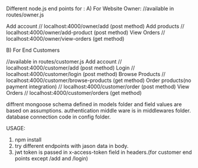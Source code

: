 
Different node.js end points for :
 A)
For Website Owner:
//available in routes/owner.js

Add account   // localhost:4000/owner/add         (post method)
Add products // localhost:4000/owner/add-product  (post method)
View Orders  // localhost:4000/owner/view-orders  (get method)

   B)
For End Customers

//available in routes/customer.js
Add account                                  // localhost:4000/customer/add     (post method)
Login                                        // localhost:4000/customer/login   (post method)
Browse Products                              // localhost:4000/customer/browse-products (get method)
Order products(no payment integration)       // localhost:4000/customer/order (post method)
View Orders                                  // localhost:4000/customer/orders (get method)


diffrent mongoose schema defined in models folder and field values are based on assumptions.
authentication middle ware is in middlewares folder.
database connection code in config folder.

USAGE:
1. npm install
2. try different endpoints with jason data in body.
3. jwt token is passed in x-access-token field in headers.(for customer end points except /add and /login)